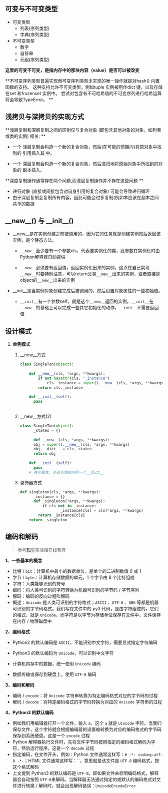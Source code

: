 ## 可变与不可变类型

* 可变类型
  * 列表(序列类型)
  * 字典(序列类型)
* 不可变类型
  * 数字
  * 自符串
  * 元组(序列类型)

**这里的可变不可变，是指内存中的那块内容（value）是否可以被改变**

**不可变序列类型普遍实现而可变序列类型未实现的唯一操作就是对hash() 内置函数的支持。 这种支持允许不可变类型，例如tuple 实例被用作dict 键，以及存储在set 和frozenset 实例中。 尝试对包含有不可哈希值的不可变序列进行哈希运算将会导致TypeError。 **

## 浅拷贝与深拷贝的实现方式

**浅层复制和深层复制之间的区别仅与复合对象 (即包含其他对象的对象，如列表或类的实例) 相关: **

* 一个 浅层复制会构造一个新的复合对象，然后(在可能的范围内)将原对象中找到的 引用插入其 中。 

* 一个 深层复制会构造一个新的复合对象，然后递归地将原始对象中所找到的对象的 副本插入。 

**深度复制操作通常存在两个问题,而浅层复制操作并不存在这些问题 **

* 递归对象 (直接或间接包含对自身引用的复合对象) 可能会导致递归循环 
* 由于深层复制会复制所有内容，因此可能会过多复制(例如本应该在副本之间共享的数据



##   \_\_new\_\_() 与 \_\_init\_\_()

* \_\_new\_\_是在实例创建之前被调用的，因为它的任务就是创建实例然后返回该实例，是个静态方法。

  * `__new__`至少要有一个参数cls，代表要实例化的类，此参数在实例化时由Python解释器自动提供

  * `__new__`必须要有返回值，返回实例化出来的实例，这点在自己实现`__new__`时要特别注意，可以return父类`__new__`出来的实例，或者直接是object的`__new__`出来的实例

* \_\_init\_\_是当实例对象创建完成后被调用的，然后设置对象属性的一些初始值。

  * `__init__`有一个参数self，就是这个`__new__`返回的实例，`__init__`在`__new__`的基础上可以完成一些其它初始化的动作，`__init__`不需要返回值



## 设计模式

1. **单例模式**

   1. \_\_new\_\_方式

      ```python
      class SingleTon(object):
          
          def __new__(cls, *args, **kwargs):
              if not hasattr(cls, "_instance")
                  cls._instance = super().__new__(cls, *args, **kwargs)
              return cls._instance
            
          def __init__(self):
            pass
          
      ```

   2. \_\_new\_\_方式(2)

      ```python
      class SingleTon(object):
      		_states = {}
        
        	def __new__(cls, *args, **kwargs):
            obj = super().__new__(cls, *args, **kwargs)
            obj.__dict__ = cls._states
            return obj
          
          def __init__(self):
            pass
          # 共享属性, 所有实例指向同一个__dict__
      ```

      

   3. 装饰器方式

      ```python
      def singleton(cls, *args, **kwargs):
        	_instance = {}
        	def _singleton(*args, **kwargs):
          		if cls not in _instance:
            			_instance[cls] = cls(*args, **kwargs)
              return _instance[cls]
          return _singleton
      ```

## 编码和解码

> 参考[知乎](https://zhuanlan.zhihu.com/p/38293267)实验楼在线教育

**1、一些基本的概念**

- 比特 / `bit`：计算机中最小的数据单位，是单个的二进制数值 0 或 1
- 字节 / `byte`：计算机存储数据的单元，1 个字节由 8 个比特组成
- 字符：人类能够识别的符号
- 编码：将人类可识别的字符转换为机器可识别的字节码 / 字节序列
- 解码：编码的反向过程叫解码
- 概述：`Unicode` 是人类可识别的字符格式；`ASCII` 、`UTF-8` 、`GBK` 等都是机器可识别的字节码格式。我们写在文件中的 py3 代码，是由字符组成的，它们的格式，就是 `Unicode`，而字符是以字节为存储单位保存在文件中，文件保存在内存 / 物理磁盘中

**2、编码格式**

* Python2 的默认编码是 `ASCII`，不能识别中文字符，需要显式指定字符编码

* Python3 的默认编码为 `Unicode`，可以识别中文字符

* 计算机内存中的数据，统一使用 `Unicode` 编码

* 数据传输或保存到硬盘上，使用 `UTF-8` 编码

**3、编码和解码**

- 编码 / `encode`：将 `Unicode` 字符串转换为特定编码格式对应的字节码的过程
- 解码 / `decode`：将特定编码格式的字节码转换为对应的 `Unicode` 字符串的过程

**4、Python3 的默认编码**

- 例如我们用编辑器打开一个文件，输入 `a`，这个 `a` 就是 `Uincode` 字符。当我们保存文件，这个字符就会根据编辑器的设置被转换为对应的编码格式的字节码保存到系统硬盘。这是一个 `encode` 过程
- Python 解释器执行文件时，先将文件字节码按照指定的编码格式解码为字符，然后运行程序。这是一个 `decode` 过程
- 指定编码，在文件开头，例如：Python 文件通常这样写：`# -*- coding:utf-8 -*-`；HTML 文件通常这样写：``，意思就是该文件是 `UTF-8` 编码格式，按这个格式解码
- 上文提到 Python3 的默认编码是 `UTF-8`。即如果文件未标明编码格式，解释器会自动按照 `UTF-8`来解码。当解释器无法通过指定的或默认的编码格式对文件进行转换 / 解码时，就会出现解码错误：`UnicodeEncodeError`

